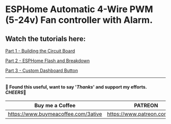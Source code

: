 # ESPHome Automatic 4-Wire PWM (5-24v) Fan controller with Alarm.

## Watch the tutorials here:
[Part 1 - Building the Circuit Board](https://youtu.be/n58zMjsn5P4)

[Part 2 - ESPHome Flash and Breakdown](https://youtu.be/Lcr6oTuq4Yw)

[Part 3 - Custom Dashboard Button](#)

___
#### 💖 Found this useful, want to say '*Thanks*' and support my efforts. *CHEERS*🍺
| Buy me a Coffee | PATREON |
|-----------------|---------|
| https://www.buymeacoffee.com/3ative | https://www.patreon.com/3ative |
